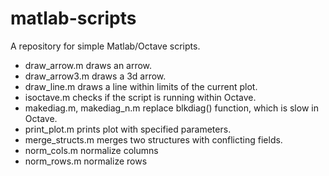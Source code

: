 matlab-scripts
==============

A repository for simple Matlab/Octave scripts.

* draw_arrow.m      draws an arrow.
* draw_arrow3.m     draws a 3d arrow.
* draw_line.m       draws a line within limits of the current plot.
* isoctave.m        checks if the script is running within Octave.
* makediag.m,       makediag_n.m replace blkdiag() function, which is slow in Octave.
* print_plot.m      prints plot with specified parameters.
* merge_structs.m   merges two structures with conflicting fields.
* norm_cols.m       normalize columns
* norm_rows.m       normalize rows
